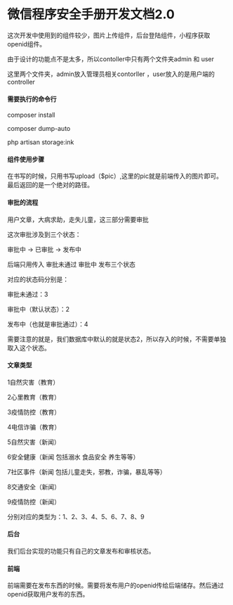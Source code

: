 # 微信程序安全手册开发文档2.0

这次开发中使用到的组件较少，图片上传组件，后台登陆组件，小程序获取openid组件。

由于设计的功能点不是太多，所以contoller中只有两个文件夹admin 和 user

这里两个文件夹，admin放入管理员相关contorller ，user放入的是用户端的controller

#### 需要执行的命令行

composer install   

composer dump-auto

php artisan storage:ink

#### 组件使用步骤

在书写的时候，只用书写upload（$pic）,这里的pic就是前端传入的图片即可。最后返回的是一个绝对的路径。

#### 审批的流程

用户文章，大病求助，走失儿童，这三部分需要审批

这次审批涉及到三个状态：

审批中  -> 已审批 -> 发布中

后端只用传入  审批未通过  审批中 发布三个状态

对应的状态码分别是：

审批未通过：3

审批中（默认状态）：2

发布中（也就是审批通过）：4

需要注意的就是，我们数据库中默认的就是状态2，所以存入的时候，不需要单独取入这个状态。

#### 

#### 文章类型

1自然灾害（教育）

2心里教育（教育）

3疫情防控（教育）

4电信诈骗（教育）

5自然灾害（新闻）

6安全健康（新闻 包括溺水 食品安全 养生等等）

7社区事件（新闻 包括儿童走失，邪教，诈骗，暴乱等等）

8交通安全（新闻）

9疫情防控（新闻）

分别对应的类型为：1、2、3、4、5、6、7、8、9

#### 后台

我们后台实现的功能只有自己的文章发布和审核状态。

#### 前端

前端需要在发布东西的时候。需要将发布用户的openid传给后端储存。然后通过openid获取用户发布的东西。

